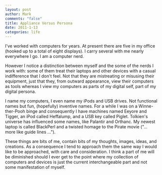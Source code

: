 ```yaml
--- 
layout: post
author: Mark
comments: "false"
title: Appliance Versus Persona
date: 2011-1-13
categories: life
---
```

I've worked with computers for years. At present there are five in my office (hooked up to a total of eight displays). I carry several with me nearly everywhere I go. I am a computer nerd.

However I notice a distinction between myself and the some of the nerds I work with: some of them treat their laptops and other devices with a casual indifference that I don't feel. Not that they are mistreating or misusing their equipment, just that they, from outward appearance, view their computers as tools whereas I view my computers as parts of my digital self, part of my digital persona.

I name my computers, I even name my iPods and USB drives. Not functional names but fun, (hopefully) inventive names. For a while I was on a Winne-ther-Pooh binge and consequently I have machines named Eeyore and Tigger, an iPod called Heffalump, and a USB key called Piglet. Tolkien's universe has influenced some names, like Palantir and Orthanc. My newest laptop is called BlackPerl and a twisted homage to the Pirate movie ("... more like guide lines ...").

These things are bits of me, contain bits of my thoughts, images, ideas, and creations. As a consequence I tend to approach them the same way I would like to be approached, with care and consideration. I think a part of me will be diminished should I ever get to the point where my collection of computers and devices is just the current interchangeable part and not some manifestation of myself.
